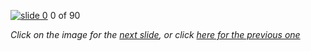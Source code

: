 [![slide 0](https://dl.dropboxusercontent.com/u/2977490/presentations/cookbook/0.jpg)](01.md)
0 of 90

_Click on the image for the [next slide](01.md), or click [here for the previous one](-1.md)_